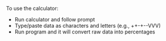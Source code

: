 To use the calculator:
* Run calculator and follow prompt
* Type/paste data as characters and letters (e.g., ++-+--VVV)
* Run program and it will convert raw data into percentages
